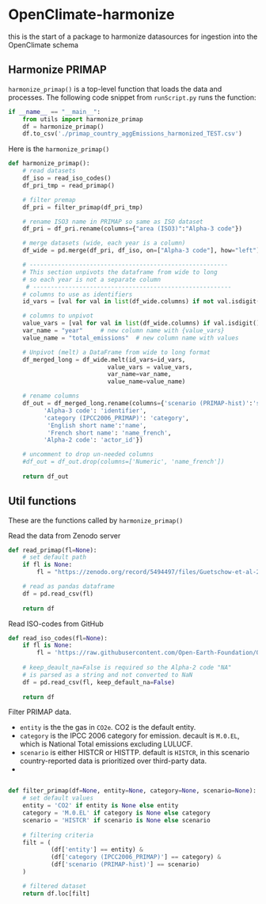# OpenClimate-harmonize

this is the start of a package to harmonize datasources for ingestion into the OpenClimate schema

## Harmonize PRIMAP

`harmonize_primap()` is a top-level function that loads the data and processes. 
The following code snippet from `runScript.py` runs the function:

```python
if __name__ == "__main__":
    from utils import harmonize_primap 
    df = harmonize_primap()
    df.to_csv('./primap_country_aggEmissions_harmonized_TEST.csv')
```

Here is the `harmonize_primap()` 
```python
def harmonize_primap():
    # read datasets
    df_iso = read_iso_codes()
    df_pri_tmp = read_primap()

    # filter premap
    df_pri = filter_primap(df_pri_tmp)

    # rename ISO3 name in PRIMAP so same as ISO dataset
    df_pri = df_pri.rename(columns={"area (ISO3)":"Alpha-3 code"})

    # merge datasets (wide, each year is a column)
    df_wide = pd.merge(df_pri, df_iso, on=["Alpha-3 code"], how="left")

    # --------------------------------------------------------
    # This section unpivots the dataframe from wide to long
    # so each year is not a separate column 
     # --------------------------------------------------------
    # columns to use as identifiers
    id_vars = [val for val in list(df_wide.columns) if not val.isdigit()]

    # columns to unpivot
    value_vars = [val for val in list(df_wide.columns) if val.isdigit()]
    var_name = "year"     # new column name with {value_vars}
    value_name = "total_emissions"  # new column name with values

    # Unpivot (melt) a DataFrame from wide to long format
    df_merged_long = df_wide.melt(id_vars=id_vars, 
                            value_vars = value_vars,
                            var_name=var_name, 
                            value_name=value_name)

    # rename columns 
    df_out = df_merged_long.rename(columns={'scenario (PRIMAP-hist)':'scenario',
          'Alpha-3 code': 'identifier',
          'category (IPCC2006_PRIMAP)': 'category',
           'English short name':'name',
           'French short name': 'name_french',
          'Alpha-2 code': 'actor_id'})

    # uncomment to drop un-needed columns
    #df_out = df_out.drop(columns=['Numeric', 'name_french'])
        
    return df_out
```

## Util functions

These are the functions called by `harmonize_primap()`

Read the data from Zenodo server
```python
def read_primap(fl=None):
    # set default path
    if fl is None:
        fl = "https://zenodo.org/record/5494497/files/Guetschow-et-al-2021-PRIMAP-hist_v2.3.1_20-Sep_2021.csv"

    # read as pandas dataframe
    df = pd.read_csv(fl)
    
    return df
```

Read ISO-codes from GitHub
```python
def read_iso_codes(fl=None):
    if fl is None:
        fl = 'https://raw.githubusercontent.com/Open-Earth-Foundation/OpenClimate-ISO-3166/main/ISO-3166-1.csv'
       
    # keep_deault_na=False is required so the Alpha-2 code "NA" 
    # is parsed as a string and not converted to NaN
    df = pd.read_csv(fl, keep_default_na=False)
    
    return df
```

Filter PRIMAP data. 
- `entity` is the the gas in `CO2e`. CO2 is the default entity.
- `category` is the IPCC 2006 category for emission. decault is `M.0.EL`, which is National Total emissions excluding LULUCF.
- `scenario` is either HISTCR or HISTTP. default is `HISTCR`, in this scenario country-reported data is prioritized over third-party data.
- 
```python

def filter_primap(df=None, entity=None, category=None, scenario=None):    
    # set default values 
    entity = 'CO2' if entity is None else entity
    category = 'M.0.EL' if category is None else category
    scenario = 'HISTCR' if scenario is None else scenario
    
    # filtering criteria 
    filt = (
            (df['entity'] == entity) & 
            (df['category (IPCC2006_PRIMAP)'] == category) & 
            (df['scenario (PRIMAP-hist)'] == scenario)
    )

    # filtered dataset
    return df.loc[filt]

```